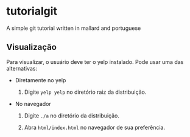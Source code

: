 tutorialgit
===========

A simple git tutorial written in mallard and portuguese

Visualização
------------

Para visualizar, o usuário deve ter o yelp instalado. Pode usar uma das alternativas:
* Diretamente no yelp

    1. Digite `yelp yelp` no diretório raiz da distribuição.
  
* No navegador

    1. Digite `./a` no diretório da distribuição.

    2. Abra `html/index.html` no navegador de sua preferência.
